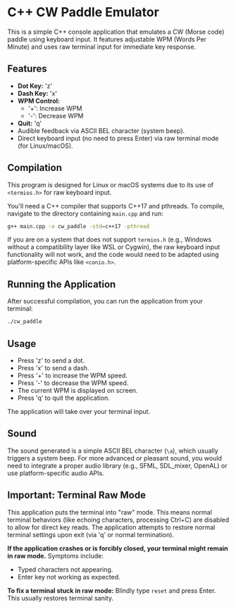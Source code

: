# C++ CW Paddle Emulator

This is a simple C++ console application that emulates a CW (Morse code) paddle using keyboard input. It features adjustable WPM (Words Per Minute) and uses raw terminal input for immediate key response.

## Features

*   **Dot Key:** 'z'
*   **Dash Key:** 'x'
*   **WPM Control:**
    *   '+': Increase WPM
    *   '-': Decrease WPM
*   **Quit:** 'q'
*   Audible feedback via ASCII BEL character (system beep).
*   Direct keyboard input (no need to press Enter) via raw terminal mode (for Linux/macOS).

## Compilation

This program is designed for Linux or macOS systems due to its use of `<termios.h>` for raw keyboard input.

You'll need a C++ compiler that supports C++17 and pthreads. To compile, navigate to the directory containing `main.cpp` and run:

```bash
g++ main.cpp -o cw_paddle -std=c++17 -pthread
```

If you are on a system that does not support `termios.h` (e.g., Windows without a compatibility layer like WSL or Cygwin), the raw keyboard input functionality will not work, and the code would need to be adapted using platform-specific APIs like `<conio.h>`.

## Running the Application

After successful compilation, you can run the application from your terminal:

```bash
./cw_paddle
```

## Usage

*   Press 'z' to send a dot.
*   Press 'x' to send a dash.
*   Press '+' to increase the WPM speed.
*   Press '-' to decrease the WPM speed.
*   The current WPM is displayed on screen.
*   Press 'q' to quit the application.

The application will take over your terminal input.

## Sound

The sound generated is a simple ASCII BEL character (`\a`), which usually triggers a system beep. For more advanced or pleasant sound, you would need to integrate a proper audio library (e.g., SFML, SDL_mixer, OpenAL) or use platform-specific audio APIs.

## Important: Terminal Raw Mode

This application puts the terminal into "raw" mode. This means normal terminal behaviors (like echoing characters, processing Ctrl+C) are disabled to allow for direct key reads.
The application attempts to restore normal terminal settings upon exit (via 'q' or normal termination).

**If the application crashes or is forcibly closed, your terminal might remain in raw mode.**
Symptoms include:
*   Typed characters not appearing.
*   Enter key not working as expected.

**To fix a terminal stuck in raw mode:**
Blindly type `reset` and press Enter. This usually restores terminal sanity.
